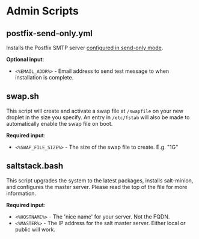 Admin Scripts
=============

postfix-send-only.yml
---------------------

Installs the Postfix SMTP server [configured in send-only mode](https://www.digitalocean.com/community/tutorials/how-to-install-and-configure-postfix-as-a-send-only-smtp-server-on-ubuntu-14-04).

**Optional input**:

* `<%EMAIL_ADDR%>` - Email address to send test message to when installation is complete.

swap.sh
-------

This script will create and activate a swap file at `/swapfile` on your new droplet in the size you specify.  An entry in `/etc/fstab` will also be made to automatically enable the swap file on boot.

**Required input**:

* `<%SWAP_FILE_SIZE%>` - The size of the swap file to create. E.g. "1G"

saltstack.bash
--------------

This script upgrades the system to the latest packages, installs salt-minion, and configures the master server. Please read the top of the file for more information.

**Required input**:

* `<%HOSTNAME%>` - The 'nice name' for your server. Not the FQDN.
* `<%MASTER%>` - The IP address for the salt master server. Either local or public will work.
